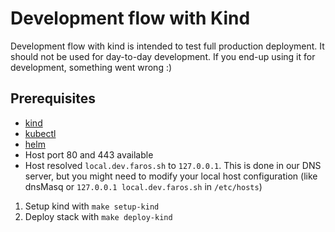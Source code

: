 # Development flow with Kind

Development flow with kind is intended to test full production deployment.
It should not be used for day-to-day development. If you end-up using it
for development, something went wrong :)

## Prerequisites

- [kind](https://kind.sigs.k8s.io/docs/user/quick-start/)
- [kubectl](https://kubernetes.io/docs/tasks/tools/install-kubectl/)
- [helm](https://helm.sh/docs/intro/install/)
- Host port 80 and 443 available
- Host resolved `local.dev.faros.sh` to `127.0.0.1`. This is done in our DNS server,
 but you might need to modify your local host configuration (like dnsMasq or `127.0.0.1 local.dev.faros.sh` in `/etc/hosts`)

1. Setup kind with `make setup-kind`
2. Deploy stack with `make deploy-kind`
